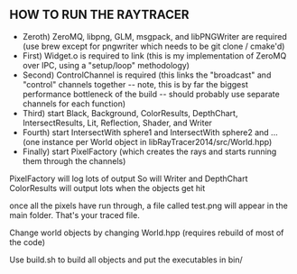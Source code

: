 ## HOW TO RUN THE RAYTRACER
* Zeroth) ZeroMQ, libpng, GLM, msgpack, and libPNGWriter are required (use brew except for pngwriter which needs to be git clone / cmake'd)
* First) Widget.o is required to link (this is my implementation of ZeroMQ over IPC, using a "setup/loop" methodology)
* Second) ControlChannel is required (this links the "broadcast" and "control" channels together -- note, this is by far the biggest performance bottleneck of the build -- should probably use separate channels for each function)
* Third) start Black, Background, ColorResults, DepthChart, IntersectResults, Lit, Reflection, Shader, and Writer
* Fourth) start IntersectWith sphere1 and IntersectWith sphere2 and ... (one instance per World object in libRayTracer2014/src/World.hpp)
* Finally) start PixelFactory (which creates the rays and starts running them through the channels)

PixelFactory will log lots of output
So will Writer and DepthChart
ColorResults will output lots when the objects get hit

once all the pixels have run through, a file called test.png will appear in the main folder. That's your traced file.

Change world objects by changing World.hpp (requires rebuild of most of the code)

Use build.sh to build all objects and put the executables in bin/
